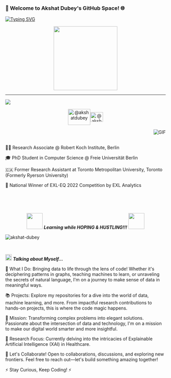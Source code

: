 ### 🚀 Welcome to Akshat Dubey's GitHub Space! 🌐
[![Typing SVG](https://readme-typing-svg.herokuapp.com?font=Architects+Daughter&color=7AF79A&size=30&lines=Hey!+It's+Akshat!;I'm+a+AI+Scientist...;I+like+to+explore+countries+,+cultures+and+food;And+I'm+a+proud+GitHub+user)](https://git.io/typing-svg)
<p align="center">
  <img src="https://media0.giphy.com/media/CVtNe84hhYF9u/giphy.gif?cid=ecf05e47qc0sotr7gpdlmv194xzskb0ct4ryut4pw63s37qy&rid=giphy.gif" height="200"/>
</p>
<hr>
<a href="https://www.youtube.com/watch?v=dQw4w9WgXcQ"><img src="https://user-images.githubusercontent.com/73097560/115834477-dbab4500-a447-11eb-908a-139a6edaec5c.gif"></a>
<p align="center">
<a href="https://www.linkedin.com/in/akshat0007/" target="blank"><img align="center" src="https://www.logo.wine/a/logo/LinkedIn/LinkedIn-Icon-Logo.wine.svg" alt="@akshatdubey" height="50" width="70" /></a><a href="https://www.kaggle.com/akshat0007/" target="blank"><img align="center" src="https://www.vectorlogo.zone/logos/kaggle/kaggle-icon.svg" alt="@akshatdubey" height="30" width="40" /></a>
</p>
</p>
<p>
<img align="right" alt="GIF" src="https://media.giphy.com/media/836HiJc7pgzy8iNXCn/giphy.gif" />
<br>
<br>

👨‍💻 Research Associate @ Robert Koch Institute, Berlin <br>

🎓 PhD Student in Computer Science @ Freie Universität Berlin <br>

🇨🇦 Former Research Assistant at Toronto Metropolitan University, Toronto (Formerly Ryerson University) <br>

🥇 National Winner of EXL-EQ 2022 Competition by EXL Analytics
</p>

  <br><br>
  <br>
  <p align="center"><img src="https://media.giphy.com/media/VgCDAzcKvsR6OM0uWg/giphy.gif" width="50" /> <b><i>Learning while HOPING & HUSTLING!!!</i></b> <img src="https://media.giphy.com/media/7j2hfyeVcDtf2/giphy.gif" width="50"></p>
</p>

<p align="left"> <img src="https://komarev.com/ghpvc/?username=dubeyakshat07&label=Profile%20views&color=0e75b6&style=flat" alt="akshat-dubey" /> </p>
<br>
  


<img src="https://media.giphy.com/media/ObNTw8Uzwy6KQ/giphy.gif" width="20">&nbsp;***Talking about Myself...***

🚀 What I Do:
Bringing data to life through the lens of code! Whether it's deciphering patterns in graphs, teaching machines to learn, or unraveling the secrets of natural language, I'm on a journey to make sense of data in meaningful ways.

📚 Projects:
Explore my repositories for a dive into the world of data, machine learning, and more. From impactful research contributions to hands-on projects, this is where the code magic happens.

🌈 Mission:
Transforming complex problems into elegant solutions. Passionate about the intersection of data and technology, I'm on a mission to make our digital world smarter and more insightful.

🔬 Research Focus:
Currently delving into the intricacies of Explainable Artificial Intelligence (XAI) in Healthcare.

🌟 Let's Collaborate!
Open to collaborations, discussions, and exploring new frontiers. Feel free to reach out—let's build something amazing together!

⚡ Stay Curious, Keep Coding! ⚡


  
  </code>
 </code>




